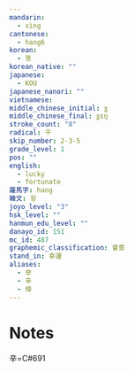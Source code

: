 ```yaml
---
mandarin:
  - xìng
cantonese:
  - hang6
korean:
  - 행
korean_native: ""
japanese:
  - KOU
japanese_nanori: ""
vietnamese:
middle_chinese_initial: ɣ
middle_chinese_final: ɣɛŋ
stroke_count: "8"
radical: 干
skip_number: 2-3-5
grade_level: 1
pos: ""
english:
  - lucky
  - fortunate
羅馬字: hang
韓文: 항
joyo_level: "3"
hsk_level: ""
hanmun_edu_level: ""
danayo_id: 151
mc_id: 487
graphemic_classification: 會意
stand_in: 幸運
aliases:
  - 㚔
  - 辛
  - 倖
---
```


# Notes
辛=C#691
